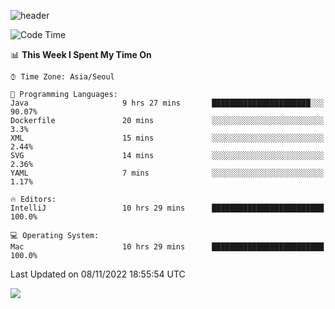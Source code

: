 ![header](https://capsule-render.vercel.app/api?type=Egg&color=timeAuto&height=300&section=header&text=PoPo&fontSize=90&animation=fadeIn)

  <!--START_SECTION:waka-->
![Code Time](http://img.shields.io/badge/Code%20Time-269%20hrs%207%20mins-blue)

📊 **This Week I Spent My Time On** 

```text
⌚︎ Time Zone: Asia/Seoul

💬 Programming Languages: 
Java                     9 hrs 27 mins       ██████████████████████░░░   90.07% 
Dockerfile               20 mins             ░░░░░░░░░░░░░░░░░░░░░░░░░   3.3% 
XML                      15 mins             ░░░░░░░░░░░░░░░░░░░░░░░░░   2.44% 
SVG                      14 mins             ░░░░░░░░░░░░░░░░░░░░░░░░░   2.36% 
YAML                     7 mins              ░░░░░░░░░░░░░░░░░░░░░░░░░   1.17%

🔥 Editors: 
IntelliJ                 10 hrs 29 mins      █████████████████████████   100.0%

💻 Operating System: 
Mac                      10 hrs 29 mins      █████████████████████████   100.0%

```


 Last Updated on 08/11/2022 18:55:54 UTC
<!--END_SECTION:waka-->



<img src="https://capsule-render.vercel.app/api?type=Egg&color=timeAuto&height=300&section=footer&text=PoPo&fontSize=90&animation=fadeIn&reversal=true" />
